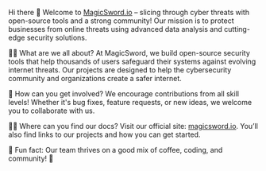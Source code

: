 Hi there 👋
Welcome to [MagicSword.io](https://magicsword.io) – slicing through cyber threats with open-source tools and a strong community! Our mission is to protect businesses from online threats using advanced data analysis and cutting-edge security solutions.

🙋‍♀️ What are we all about?
At MagicSword, we build open-source security tools that help thousands of users safeguard their systems against evolving internet threats. Our projects are designed to help the cybersecurity community and organizations create a safer internet.

🌈 How can you get involved?
We encourage contributions from all skill levels! Whether it's bug fixes, feature requests, or new ideas, we welcome you to collaborate with us. 

👩‍💻 Where can you find our docs?
Visit our official site: [magicsword.io](https://magicsword.io). You’ll also find links to our projects and how you can get started.

🍿 Fun fact:
Our team thrives on a good mix of coffee, coding, and community! 🥷
